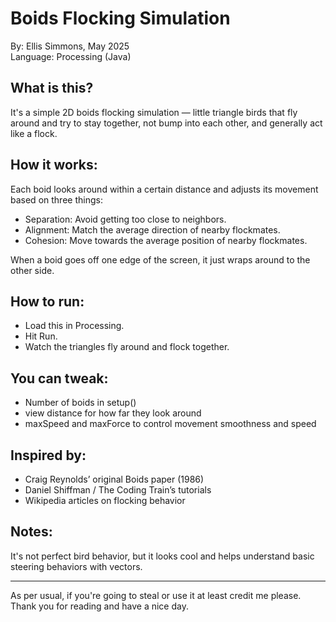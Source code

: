 Boids Flocking Simulation
=========================

By: Ellis Simmons, May 2025  
Language: Processing (Java)

What is this?
-------------
It's a simple 2D boids flocking simulation — little triangle birds that fly around and try to stay together, not bump into each other, and generally act like a flock.

How it works:
-------------
Each boid looks around within a certain distance and adjusts its movement based on three things:
- Separation: Avoid getting too close to neighbors.
- Alignment: Match the average direction of nearby flockmates.
- Cohesion: Move towards the average position of nearby flockmates.

When a boid goes off one edge of the screen, it just wraps around to the other side.

How to run:
-----------
- Load this in Processing.
- Hit Run.
- Watch the triangles fly around and flock together.

You can tweak:
--------------
- Number of boids in setup()
- view distance for how far they look around
- maxSpeed and maxForce to control movement smoothness and speed

Inspired by:
------------
- Craig Reynolds’ original Boids paper (1986)
- Daniel Shiffman / The Coding Train’s tutorials
- Wikipedia articles on flocking behavior

Notes:
------
It's not perfect bird behavior, but it looks cool and helps understand basic steering behaviors with vectors.

---
As per usual, if you're going to steal or use it at least credit me please. Thank you for reading and have a nice day.
